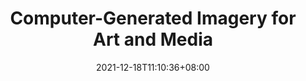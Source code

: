 ---
title: "Computer-Generated Imagery for Art and Media"
date: 2021-12-18T11:10:36+08:00
draft: false
language: en
description: Tailwind Typography @tailwindcss/typography & Prose
featured_image: ../assets/images/featured/pexels-hendrikbgr-744318.jpg
slug: cgi
---